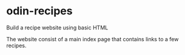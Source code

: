 # odin-recipes

Build a recipe website using basic HTML

The website consist of a main index page that contains links to a few recipes.